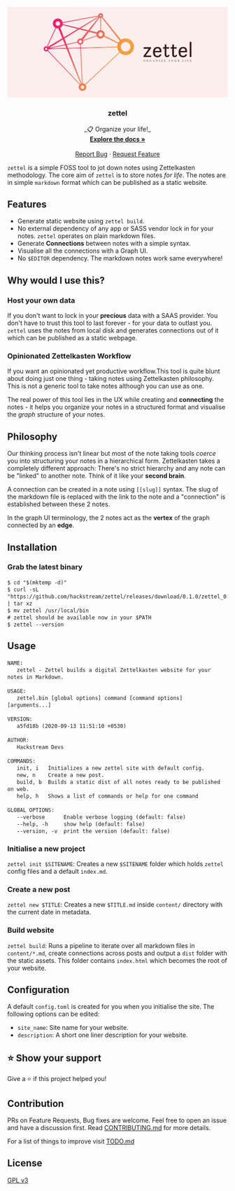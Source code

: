 <!-- PROJECT LOGO -->
<br />
<p align="center">
  <a href="https://github.com/hackstream/zettel">
    <img src="./docs/cover.png" alt="Logo">
  </a>

  <h3 align="center">zettel</h3>

  <p align="center">
    _📋 Organize your life!_
    <br />
    <a href="https://zettel.hackstream.dev/"><strong>Explore the docs »</strong></a>
    <br />
    <br />
    <a href="https://github.com/hackstream/zettel/issues">Report Bug</a>
    ·
    <a href="https://github.com/hackstream/zettel/issues">Request Feature</a>
  </p>
</p>


`zettel` is a simple FOSS tool to jot down notes using Zettelkasten methodology. The core aim of `zettel` is to store notes _for life_. The notes are in simple `markdown` format which can be published as a static website.

## Features

- Generate static website using `zettel build`.
- No external dependency of any app or SASS vendor lock in for your notes. `zettel` operates on plain markdown files.
- Generate **Connections** between notes with a simple syntax.
- Visualise all the connections with a Graph UI.
- No `$EDITOR` dependency. The markdown notes work same everywhere!

## Why would I use this?

### Host your own data

If you don't want to lock in your **precious** data with a SAAS provider. You don't have to trust this tool to last forever - for your data to outlast you.
`zettel` uses the notes from local disk and generates connections out of it which can be published as a static webpage.


### Opinionated Zettelkasten Workflow

If you want an opinionated yet productive workflow.This tool is quite blunt about doing just one thing - taking notes using Zettelkasten philosophy. This is not a generic tool to take notes although you can use as one.

The real power of this tool lies in the UX while creating and **connecting** the notes - it helps you organize your notes in a structured format and visualise the _graph_ structure of your notes.


## Philosophy

Our thinking process isn't linear but most of the note taking tools _coerce_ you into structuring your notes in a hierarchical form. Zettelkasten takes a completely different approach: There's no strict hierarchy and any note can be "linked" to another note. Think of it like your **second brain**.


A connection can be created in a note using `[[slug]]` syntax. The slug of the markdown file is replaced with the link to the note and a "connection" is established between these 2 notes. 

In the graph UI terminology, the 2 notes act as the **vertex** of the graph connected by an **edge**.

## Installation

### Grab the latest binary

```shell
$ cd "$(mktemp -d)"
$ curl -sL "https://github.com/hackstream/zettel/releases/download/0.1.0/zettel_0.1.0_$(uname)_amd64.tar.gz" | tar xz
$ mv zettel /usr/local/bin
# zettel should be available now in your $PATH
$ zettel --version
```

## Usage

```shell
NAME:
   zettel - Zettel builds a digital Zettelkasten website for your notes in Markdown.

USAGE:
   zettel.bin [global options] command [command options] [arguments...]

VERSION:
   a5fd18b (2020-09-13 11:51:10 +0530)

AUTHOR:
   Hackstream Devs

COMMANDS:
   init, i   Initializes a new zettel site with default config.
   new, n    Create a new post.
   build, b  Builds a static dist of all notes ready to be published on web.
   help, h   Shows a list of commands or help for one command

GLOBAL OPTIONS:
   --verbose      Enable verbose logging (default: false)
   --help, -h     show help (default: false)
   --version, -v  print the version (default: false)
```

### Initialise a new project

`zettel init $SITENAME`: Creates a new `$SITENAME` folder which holds `zettel` config files and a default `index.md`.

### Create a new post

`zettel new $TITLE`: Creates a new `$TITLE.md` inside `content/` directory with the current date in metadata.

### Build website

`zettel build`: Runs a pipeline to iterate over all markdown files in `content/*.md`, create connections across posts and output a `dist` folder with the static assets. This folder contains `index.html` which becomes the root of your website.

## Configuration

A default `config.toml` is created for you when you initialise the site. The following options can be edited:

- `site_name`: Site name for your website.
- `description`: A short one liner description for your website.

## ⭐️ Show your support

Give a ⭐️ if this project helped you!

## Contribution

PRs on Feature Requests, Bug fixes are welcome. Feel free to open an issue and have a discussion first. Read [CONTRIBUTING.md](CONTRIBUTING.md) for more details.

For a list of things to improve visit [TODO.md](TODO.md)

## License

[GPL v3](license)
